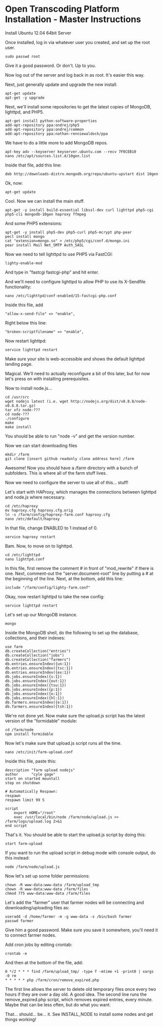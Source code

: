 # Open Transcoding Platform Installation - Master Instructions

Install Ubuntu 12.04 64bit Server

Once installed, log in via whatever user you created, and set up the root user.

	sudo passwd root

Give it a good password. Or don't. Up to you. 

Now log out of the server and log back in as root. It's easier this way.

Next, just generally update and upgrade the new install.

	apt-get update
	apt-get -y upgrade
	
Next, we'll install some repositories to get the latest copies of MongoDB, lighttpd, and PHP5.

	apt-get install python-software-properties
	add-apt-repository ppa:ondrej/php5
	add-apt-repository ppa:ondrej/common
	add-apt-repository ppa:nathan-renniewaldock/ppa
	
We have to do a little more to add MongoDB repos.

	apt-key adv --keyserver keyserver.ubuntu.com --recv 7F0CEB10
	nano /etc/apt/sources.list.d/10gen.list
	
Inside that file, add this line:

	deb http://downloads-distro.mongodb.org/repo/ubuntu-upstart dist 10gen
	
Ok, now:
	
	apt-get update
	
Cool. Now we can install the main stuff.

	apt-get -y install build-essential libssl-dev curl lighttpd php5-cgi php5-cli mongodb-10gen haproxy ffmpeg

And some PHP5 extensions:

	apt-get -y install php5-dev php5-curl php5-mcrypt php-pear
	pecl install mongo
	cat "extension=mongo.so" > /etc/php5/cgi/conf.d/mongo.ini
	pear install Mail Net_SMTP Auth_SASL

Now we need to tell lighttpd to use PHP5 via FastCGI:

	lighty-enable-mod
	
And type in "fastcgi fastcgi-php" and hit enter.
	
And we'll need to configure lighttpd to allow PHP to use its X-Sendfile functionality:

	nano /etc/lighttpd/conf-enabled/15-fastcgi-php.conf
	
Inside this file, add 
	
	"allow-x-send-file" => "enable",
	
Right below this line:

	"broken-scriptfilename" => "enable",
	
Now restart lighttpd:

	service lighttpd restart
	
Make sure your site is web-accessible and shows the default lighttpd landing page.

Magical. We'll need to actually reconfigure a bit of this later, but for now let's press on with installing prerequisites.

Now to install node.js...

	cd /usr/src
	wget nodejs latest (i.e. wget http://nodejs.org/dist/v0.8.8/node-v0.8.8.tar.gz)
	tar xfz node-???
	cd node-???
	./configure
	make
	make install

You should be able to run "node -v" and get the version number.

Now we can start downloading files
	
	mkdir /farm
	git clone [insert github readonly clone address here] /farm
	
Awesome! Now you should have a /farm directory with a bunch of subfolders. This is where all of the farm stuff lives.

Now we need to configure the server to use all of this... stuff!

Let's start with HAProxy, which manages the connections between lighttpd and node.js where necessary.

	cd /etc/haproxy
	mv haproxy.cfg haproxy.cfg.orig
	ln -s /farm/config/haproxy-farm.conf haproxy.cfg
	nano /etc/default/haproxy
	
In that file, change ENABLED to 1 instead of 0.

	service haproxy restart
	
Bam. Now, to move on to lighttpd.

	cd /etc/lighttpd
	nano lighttpd.conf
	
In this file, first remove the comment # in front of "mod_rewrite" if there is one.
Next, comment-out the "server.document-root" line by putting a # at the beginning of the line.
Next, at the bottom, add this line:

	include "/farm/config/lighty-farm.conf"
	
Okay, now restart lighttpd to take the new config:

	service lighttpd restart
	
Let's set up our MongoDB instance.

	mongo
	
Inside the MongoDB shell, do the following to set up the database, collections, and their indexes:

	use farm
	db.createCollection("entries")
	db.createCollection("jobs")
	db.createCollection("farmers")
	db.entries.ensureIndex({un:1})
	db.entries.ensureIndex({tsc:1})
	db.entries.ensureIndex({ex:1})
	db.jobs.ensureIndex({s:1})
	db.jobs.ensureIndex({out:1})
	db.jobs.ensureIndex({tsu:1})
	db.jobs.ensureIndex({p:1})
	db.jobs.ensureIndex({o:1})
	db.jobs.ensureIndex({hl:1})
	db.farmers.ensureIndex({e:1})
	db.farmers.ensureIndex({tsh:1})
	
We're not done yet. Now make sure the upload.js script has the latest version of the "formidable" module:

	cd /farm/node
	npm install formidable
	
Now let's make sure that upload.js script runs all the time.

	nano /etc/init/farm-upload.conf
	
Inside this file, paste this:

	description "farm upload nodejs"
	author      "cyle gage"
	start on started mountall
	stop on shutdown
	
	# Automatically Respawn:
	respawn
	respawn limit 99 5
	
	script
		export HOME="/root"
		exec /usr/local/bin/node /farm/node/upload.js >> /farm/logs/upload.log 2>&1
	end script
    
That's it. You should be able to start the upload.js script by doing this:

	start farm-upload
	
If you want to run the upload script in debug mode with console output, do this instead:

	node /farm/node/upload.js
	
Now let's set up some folder permissions:

	chown -R www-data:www-data /farm/upload_tmp
	chown -R www-data:www-data /farm/files
	chmod 775 www-data:www-data /farm/files
	
Let's add the "farmer" user that farmer nodes will be connecting and downloading/uploading files as:

	useradd -d /home/farmer -m -g www-data -s /bin/bash farmer
	passwd farmer
	
Give him a good password. Make sure you save it somewhere, you'll need it to connect farmer nodes.
	
Add cron jobs by editing crontab:

	crontab -e
	
And then at the bottom of the file, add:

	0 */2 * * * find /farm/upload_tmp/ -type f -mtime +1 -print0 | xargs -0 rm
	* * * * * php /farm/cron/remove_expired.php
	
The first line allows the server to delete old temporary files once every two hours if they are over a day old. A good idea.
The second line runs the remove_expired.php script, which removes expired entries, every minute. Maybe that can be less often, but do what you want.

That... should... be... it. See INSTALL_NODE to install some nodes and get things working!